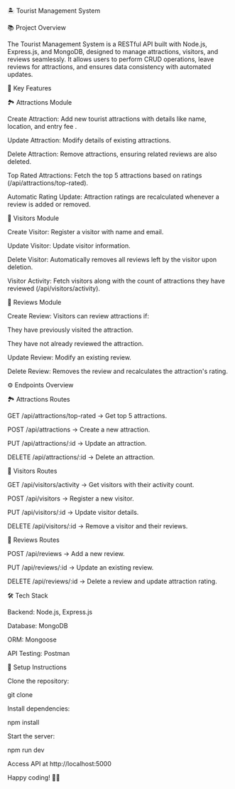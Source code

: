 🏝️ Tourist Management System

📚 Project Overview

The Tourist Management System is a RESTful API built with Node.js, Express.js, and MongoDB, designed to manage attractions, visitors, and reviews seamlessly. It allows users to perform CRUD operations, leave reviews for attractions, and ensures data consistency with automated updates.

🚀 Key Features

🏞️ Attractions Module

Create Attraction: Add new tourist attractions with details like name, location, and entry fee .

Update Attraction: Modify details of existing attractions.

Delete Attraction: Remove attractions, ensuring related reviews are also deleted.

Top Rated Attractions: Fetch the top 5 attractions based on ratings (/api/attractions/top-rated).

Automatic Rating Update: Attraction ratings are recalculated whenever a review is added or removed.

👤 Visitors Module

Create Visitor: Register a visitor with name and email.

Update Visitor: Update visitor information.

Delete Visitor: Automatically removes all reviews left by the visitor upon deletion.

Visitor Activity: Fetch visitors along with the count of attractions they have reviewed (/api/visitors/activity).

📝 Reviews Module

Create Review: Visitors can review attractions if:

They have previously visited the attraction.

They have not already reviewed the attraction.

Update Review: Modify an existing review.

Delete Review: Removes the review and recalculates the attraction's rating.

⚙️ Endpoints Overview

🏞️ Attractions Routes

GET /api/attractions/top-rated → Get top 5 attractions.

POST /api/attractions → Create a new attraction.

PUT /api/attractions/:id → Update an attraction.

DELETE /api/attractions/:id → Delete an attraction.

👤 Visitors Routes

GET /api/visitors/activity → Get visitors with their activity count.

POST /api/visitors → Register a new visitor.

PUT /api/visitors/:id → Update visitor details.

DELETE /api/visitors/:id → Remove a visitor and their reviews.

📝 Reviews Routes

POST /api/reviews → Add a new review.

PUT /api/reviews/:id → Update an existing review.

DELETE /api/reviews/:id → Delete a review and update attraction rating.

🛠️ Tech Stack

Backend: Node.js, Express.js

Database: MongoDB

ORM: Mongoose

API Testing: Postman

📝 Setup Instructions

Clone the repository:

git clone <repository-url>

Install dependencies:

npm install

Start the server:

npm run dev

Access API at http://localhost:5000


Happy coding! 🚀🌟

